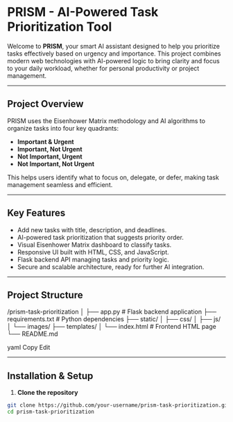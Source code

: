 # PRISM - AI-Powered Task Prioritization Tool

Welcome to **PRISM**, your smart AI assistant designed to help you prioritize tasks effectively based on urgency and importance. This project combines modern web technologies with AI-powered logic to bring clarity and focus to your daily workload, whether for personal productivity or project management.

---

## Project Overview

PRISM uses the Eisenhower Matrix methodology and AI algorithms to organize tasks into four key quadrants:

- **Important & Urgent**
- **Important, Not Urgent**
- **Not Important, Urgent**
- **Not Important, Not Urgent**

This helps users identify what to focus on, delegate, or defer, making task management seamless and efficient.

---

## Key Features

- Add new tasks with title, description, and deadlines.
- AI-powered task prioritization that suggests priority order.
- Visual Eisenhower Matrix dashboard to classify tasks.
- Responsive UI built with HTML, CSS, and JavaScript.
- Flask backend API managing tasks and priority logic.
- Secure and scalable architecture, ready for further AI integration.

---

## Project Structure

/prism-task-prioritization
│
├── app.py # Flask backend application
├── requirements.txt # Python dependencies
├── static/
│ ├── css/
│ ├── js/
│ └── images/
├── templates/
│ └── index.html # Frontend HTML page
└── README.md

yaml
Copy
Edit

---

## Installation & Setup

1. **Clone the repository**

```bash
git clone https://github.com/your-username/prism-task-prioritization.git
cd prism-task-prioritization
